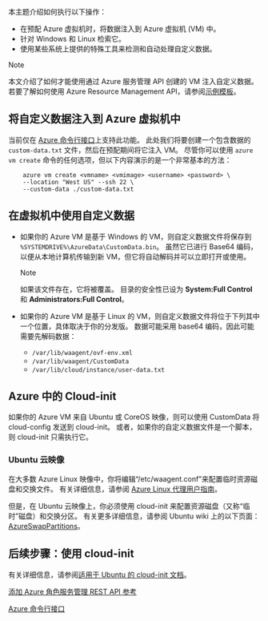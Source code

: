 


本主题介绍如何执行以下操作：

* 在预配 Azure 虚拟机时，将数据注入到 Azure 虚拟机 (VM) 中。
* 针对 Windows 和 Linux 检索它。
* 使用某些系统上提供的特殊工具来检测和自动处理自定义数据。

> [!NOTE]
> 本文介绍了如何才能使用通过 Azure 服务管理 API 创建的 VM 注入自定义数据。 若要了解如何使用 Azure Resource Management API，请参阅[示例模板](https://github.com/Azure/azure-quickstart-templates/tree/master/101-vm-customdata)。
> 
> 

## <a name="injecting-custom-data-into-your-azure-virtual-machine"></a>将自定义数据注入到 Azure 虚拟机中
当前仅在 [Azure 命令行接口](https://github.com/Azure/azure-xplat-cli)上支持此功能。 此处我们将要创建一个包含数据的 `custom-data.txt` 文件，然后在预配期间将它注入 VM。 尽管你可以使用 `azure vm create` 命令的任何选项，但以下内容演示的是一个非常基本的方法：

```
    azure vm create <vmname> <vmimage> <username> <password> \  
    --location "West US" --ssh 22 \  
    --custom-data ./custom-data.txt  
```


## <a name="using-custom-data-in-the-virtual-machine"></a>在虚拟机中使用自定义数据
* 如果你的 Azure VM 是基于 Windows 的 VM，则自定义数据文件将保存到 `%SYSTEMDRIVE%\AzureData\CustomData.bin`。 虽然它已进行 Base64 编码，以便从本地计算机传输到新 VM，但它将自动解码并可以立即打开或使用。
  
  > [!NOTE]
  > 如果该文件存在，它将被覆盖。 目录的安全性已设为 **System:Full Control** 和 **Administrators:Full Control**。
  > 
  > 
* 如果你的 Azure VM 是基于 Linux 的 VM，则自定义数据文件将位于下列其中一个位置，具体取决于你的分发版。 数据可能采用 base64 编码，因此可能需要先解码数据：
  
  * `/var/lib/waagent/ovf-env.xml`
  * `/var/lib/waagent/CustomData`
  * `/var/lib/cloud/instance/user-data.txt` 

## <a name="cloud-init-on-azure"></a>Azure 中的 Cloud-init
如果你的 Azure VM 来自 Ubuntu 或 CoreOS 映像，则可以使用 CustomData 将 cloud-config 发送到 cloud-init。 或者，如果你的自定义数据文件是一个脚本，则 cloud-init 只需执行它。

### <a name="ubuntu-cloud-images"></a>Ubuntu 云映像
在大多数 Azure Linux 映像中，你将编辑“/etc/waagent.conf”来配置临时资源磁盘和交换文件。 有关详细信息，请参阅 [Azure Linux 代理用户指南](../articles/virtual-machines/virtual-machines-linux-agent-user-guide.md?toc=%2fazure%2fvirtual-machines%2flinux%2ftoc.json)。

但是，在 Ubuntu 云映像上，你必须使用 cloud-init 来配置资源磁盘（又称“临时”磁盘）和交换分区。 有关更多详细信息，请参阅 Ubuntu wiki 上的以下页面：[AzureSwapPartitions](https://wiki.ubuntu.com/AzureSwapPartitions)。

<!--Every topic should have next steps and links to the next logical set of content to keep the customer engaged-->
## <a name="next-steps-using-cloud-init"></a>后续步骤：使用 cloud-init
有关详细信息，请参阅[适用于 Ubuntu 的 cloud-init 文档](https://help.ubuntu.com/community/CloudInit)。

<!--Link references-->
[添加 Azure 角色服务管理 REST API 参考](http://msdn.microsoft.com/library/azure/jj157186.aspx)

[Azure 命令行接口](https://github.com/Azure/azure-xplat-cli)



<!--HONumber=Nov16_HO3-->


